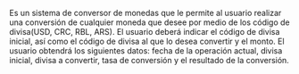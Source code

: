 Es un sistema de conversor de monedas que le permite al usuario realizar una conversión de cualquier moneda que desee por medio de los código de divisa(USD, CRC, RBL, ARS). El usuario deberá indicar el código de divisa inicial, así como el código de divisa al que lo desea convertir y el monto. El usuario obtendrá los siguientes datos: fecha de la operación actual, divisa inicial, divisa a convertir, tasa de conversión y el resultado de la conversión.
